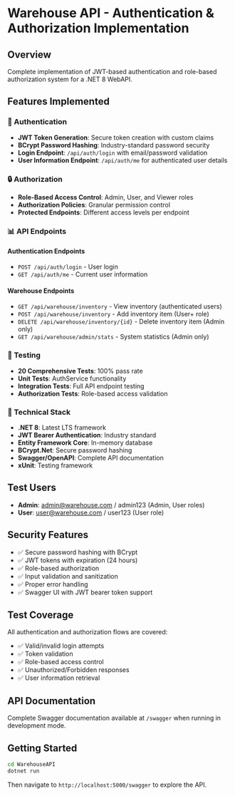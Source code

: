 # Warehouse API - Authentication & Authorization Implementation

## Overview
Complete implementation of JWT-based authentication and role-based authorization system for a .NET 8 WebAPI.

## Features Implemented

### 🔐 Authentication
- **JWT Token Generation**: Secure token creation with custom claims
- **BCrypt Password Hashing**: Industry-standard password security
- **Login Endpoint**: `/api/auth/login` with email/password validation
- **User Information Endpoint**: `/api/auth/me` for authenticated user details

### 🔒 Authorization
- **Role-Based Access Control**: Admin, User, and Viewer roles
- **Authorization Policies**: Granular permission control
- **Protected Endpoints**: Different access levels per endpoint

### 📊 API Endpoints

#### Authentication Endpoints
- `POST /api/auth/login` - User login
- `GET /api/auth/me` - Current user information

#### Warehouse Endpoints
- `GET /api/warehouse/inventory` - View inventory (authenticated users)
- `POST /api/warehouse/inventory` - Add inventory item (User+ role)
- `DELETE /api/warehouse/inventory/{id}` - Delete inventory item (Admin only)
- `GET /api/warehouse/admin/stats` - System statistics (Admin only)

### 🧪 Testing
- **20 Comprehensive Tests**: 100% pass rate
- **Unit Tests**: AuthService functionality
- **Integration Tests**: Full API endpoint testing
- **Authorization Tests**: Role-based access validation

### 🔧 Technical Stack
- **.NET 8**: Latest LTS framework
- **JWT Bearer Authentication**: Industry standard
- **Entity Framework Core**: In-memory database
- **BCrypt.Net**: Secure password hashing
- **Swagger/OpenAPI**: Complete API documentation
- **xUnit**: Testing framework

## Test Users
- **Admin**: admin@warehouse.com / admin123 (Admin, User roles)
- **User**: user@warehouse.com / user123 (User role)

## Security Features
- ✅ Secure password hashing with BCrypt
- ✅ JWT tokens with expiration (24 hours)
- ✅ Role-based authorization
- ✅ Input validation and sanitization
- ✅ Proper error handling
- ✅ Swagger UI with JWT bearer token support

## Test Coverage
All authentication and authorization flows are covered:
- ✅ Valid/invalid login attempts
- ✅ Token validation
- ✅ Role-based access control
- ✅ Unauthorized/Forbidden responses
- ✅ User information retrieval

## API Documentation
Complete Swagger documentation available at `/swagger` when running in development mode.

## Getting Started
```bash
cd WarehouseAPI
dotnet run
```

Then navigate to `http://localhost:5000/swagger` to explore the API.
